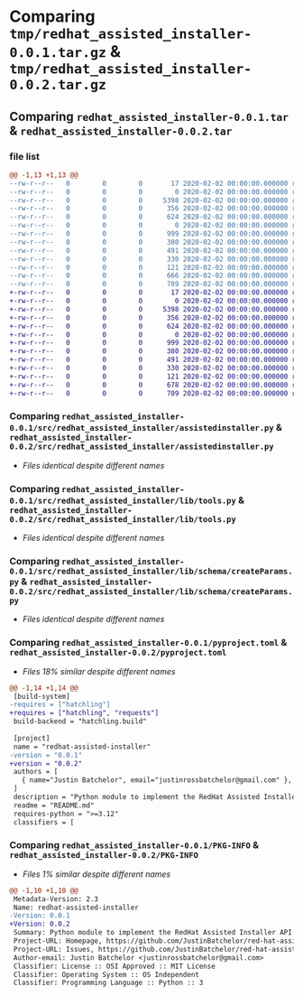 # Comparing `tmp/redhat_assisted_installer-0.0.1.tar.gz` & `tmp/redhat_assisted_installer-0.0.2.tar.gz`

## Comparing `redhat_assisted_installer-0.0.1.tar` & `redhat_assisted_installer-0.0.2.tar`

### file list

```diff
@@ -1,13 +1,13 @@
--rw-r--r--   0        0        0       17 2020-02-02 00:00:00.000000 redhat_assisted_installer-0.0.1/requirements.txt
--rw-r--r--   0        0        0        0 2020-02-02 00:00:00.000000 redhat_assisted_installer-0.0.1/src/redhat_assisted_installer/__init__.py
--rw-r--r--   0        0        0     5398 2020-02-02 00:00:00.000000 redhat_assisted_installer-0.0.1/src/redhat_assisted_installer/assistedinstaller.py
--rw-r--r--   0        0        0      356 2020-02-02 00:00:00.000000 redhat_assisted_installer-0.0.1/src/redhat_assisted_installer/lib/logging.py
--rw-r--r--   0        0        0      624 2020-02-02 00:00:00.000000 redhat_assisted_installer-0.0.1/src/redhat_assisted_installer/lib/tools.py
--rw-r--r--   0        0        0        0 2020-02-02 00:00:00.000000 redhat_assisted_installer-0.0.1/src/redhat_assisted_installer/lib/schema/__init__.py
--rw-r--r--   0        0        0      999 2020-02-02 00:00:00.000000 redhat_assisted_installer-0.0.1/src/redhat_assisted_installer/lib/schema/createParams.py
--rw-r--r--   0        0        0      380 2020-02-02 00:00:00.000000 redhat_assisted_installer-0.0.1/tests/createInfraEnvs.py
--rw-r--r--   0        0        0      491 2020-02-02 00:00:00.000000 redhat_assisted_installer-0.0.1/tests/deleteInfraEnvs.py
--rw-r--r--   0        0        0      330 2020-02-02 00:00:00.000000 redhat_assisted_installer-0.0.1/tests/getInfraEnv.py
--rw-r--r--   0        0        0      121 2020-02-02 00:00:00.000000 redhat_assisted_installer-0.0.1/README.md
--rw-r--r--   0        0        0      666 2020-02-02 00:00:00.000000 redhat_assisted_installer-0.0.1/pyproject.toml
--rw-r--r--   0        0        0      709 2020-02-02 00:00:00.000000 redhat_assisted_installer-0.0.1/PKG-INFO
+-rw-r--r--   0        0        0       17 2020-02-02 00:00:00.000000 redhat_assisted_installer-0.0.2/requirements.txt
+-rw-r--r--   0        0        0        0 2020-02-02 00:00:00.000000 redhat_assisted_installer-0.0.2/src/redhat_assisted_installer/__init__.py
+-rw-r--r--   0        0        0     5398 2020-02-02 00:00:00.000000 redhat_assisted_installer-0.0.2/src/redhat_assisted_installer/assistedinstaller.py
+-rw-r--r--   0        0        0      356 2020-02-02 00:00:00.000000 redhat_assisted_installer-0.0.2/src/redhat_assisted_installer/lib/logging.py
+-rw-r--r--   0        0        0      624 2020-02-02 00:00:00.000000 redhat_assisted_installer-0.0.2/src/redhat_assisted_installer/lib/tools.py
+-rw-r--r--   0        0        0        0 2020-02-02 00:00:00.000000 redhat_assisted_installer-0.0.2/src/redhat_assisted_installer/lib/schema/__init__.py
+-rw-r--r--   0        0        0      999 2020-02-02 00:00:00.000000 redhat_assisted_installer-0.0.2/src/redhat_assisted_installer/lib/schema/createParams.py
+-rw-r--r--   0        0        0      380 2020-02-02 00:00:00.000000 redhat_assisted_installer-0.0.2/tests/createInfraEnvs.py
+-rw-r--r--   0        0        0      491 2020-02-02 00:00:00.000000 redhat_assisted_installer-0.0.2/tests/deleteInfraEnvs.py
+-rw-r--r--   0        0        0      330 2020-02-02 00:00:00.000000 redhat_assisted_installer-0.0.2/tests/getInfraEnv.py
+-rw-r--r--   0        0        0      121 2020-02-02 00:00:00.000000 redhat_assisted_installer-0.0.2/README.md
+-rw-r--r--   0        0        0      678 2020-02-02 00:00:00.000000 redhat_assisted_installer-0.0.2/pyproject.toml
+-rw-r--r--   0        0        0      709 2020-02-02 00:00:00.000000 redhat_assisted_installer-0.0.2/PKG-INFO
```

### Comparing `redhat_assisted_installer-0.0.1/src/redhat_assisted_installer/assistedinstaller.py` & `redhat_assisted_installer-0.0.2/src/redhat_assisted_installer/assistedinstaller.py`

 * *Files identical despite different names*

### Comparing `redhat_assisted_installer-0.0.1/src/redhat_assisted_installer/lib/tools.py` & `redhat_assisted_installer-0.0.2/src/redhat_assisted_installer/lib/tools.py`

 * *Files identical despite different names*

### Comparing `redhat_assisted_installer-0.0.1/src/redhat_assisted_installer/lib/schema/createParams.py` & `redhat_assisted_installer-0.0.2/src/redhat_assisted_installer/lib/schema/createParams.py`

 * *Files identical despite different names*

### Comparing `redhat_assisted_installer-0.0.1/pyproject.toml` & `redhat_assisted_installer-0.0.2/pyproject.toml`

 * *Files 18% similar despite different names*

```diff
@@ -1,14 +1,14 @@
 [build-system]
-requires = ["hatchling"]
+requires = ["hatchling", "requests"]
 build-backend = "hatchling.build"
 
 [project]
 name = "redhat-assisted-installer"
-version = "0.0.1"
+version = "0.0.2"
 authors = [
   { name="Justin Batchelor", email="justinrossbatchelor@gmail.com" },
 ]
 description = "Python module to implement the RedHat Assisted Installer API"
 readme = "README.md"
 requires-python = ">=3.12"
 classifiers = [
```

### Comparing `redhat_assisted_installer-0.0.1/PKG-INFO` & `redhat_assisted_installer-0.0.2/PKG-INFO`

 * *Files 1% similar despite different names*

```diff
@@ -1,10 +1,10 @@
 Metadata-Version: 2.3
 Name: redhat-assisted-installer
-Version: 0.0.1
+Version: 0.0.2
 Summary: Python module to implement the RedHat Assisted Installer API
 Project-URL: Homepage, https://github.com/JustinBatchelor/red-hat-assisted-installer
 Project-URL: Issues, https://github.com/JustinBatchelor/red-hat-assisted-installer/issues
 Author-email: Justin Batchelor <justinrossbatchelor@gmail.com>
 Classifier: License :: OSI Approved :: MIT License
 Classifier: Operating System :: OS Independent
 Classifier: Programming Language :: Python :: 3
```

